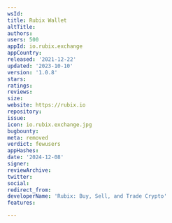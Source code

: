 ```yaml
---
wsId: 
title: Rubix Wallet
altTitle: 
authors: 
users: 500
appId: io.rubix.exchange
appCountry: 
released: '2021-12-22'
updated: '2023-10-10'
version: '1.0.8'
stars: 
ratings: 
reviews: 
size: 
website: https://rubix.io
repository: 
issue: 
icon: io.rubix.exchange.jpg
bugbounty: 
meta: removed
verdict: fewusers
appHashes: 
date: '2024-12-08'
signer: 
reviewArchive: 
twitter: 
social: 
redirect_from: 
developerName: 'Rubix: Buy, Sell, and Trade Crypto'
features: 

---
```


